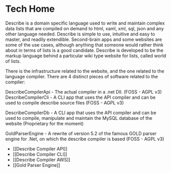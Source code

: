 # Tech Home

Describe is a domain specific language used to write and maintain complex data lists that are compiled on demand to html, xaml, xml, sql, json and any other language needed. Describe is simple to use, intuitive and easy to master, and readily extendible. Second-brain apps and some websites are some of the use cases, although anything that someone would rather think about in terms of lists is a good candidate. Describe is developed to be the markup language behind a particular wiki type website for lists, called world of lists.

There is the infrastructure related to the website, and the one related to the language compiler. There are 4 distinct pieces of software related to the compiler:

DescribeCompilerApi - The actual compiler in a .net Dll. (FOSS - AGPL v3) DescribeCompilerCli - A CLI app that uses the API compiler and can be used to compile describe source files (FOSS - AGPL v3) 

DescribeCompilerDb - A CLI app that uses the API compiler and can be used to compile, manipulate and maintain the MySQL database of the website (Proprietary for the moment) 

GoldParserEngine - A rewrite of version 5.2 of the famous GOLD parser engine for .Net, on which the describe compiler is based (FOSS - AGPL v3)

* [[Describe Compiler API]]
* [[Describe Compiler CLI]]
* [[Describe Compiler AWS]]
* [[Gold Parser Engine]]